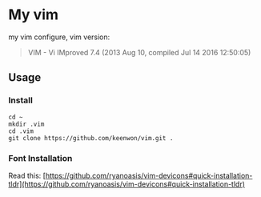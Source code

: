 # My vim

my vim configure, vim version:

> VIM - Vi IMproved 7.4 (2013 Aug 10, compiled Jul 14 2016 12:50:05)

## Usage

### Install

```shell
cd ~
mkdir .vim
cd .vim
git clone https://github.com/keenwon/vim.git .
```

### Font Installation

Read this: [https://github.com/ryanoasis/vim-devicons#quick-installation-tldr](https://github.com/ryanoasis/vim-devicons#quick-installation-tldr)

